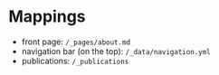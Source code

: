 # Mappings
* front page: `/_pages/about.md`
* navigation bar (on the top): `/_data/navigation.yml`
* publications: `/_publications`
